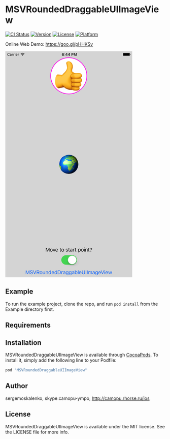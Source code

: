 # MSVRoundedDraggableUIImageView

[![CI Status](http://img.shields.io/travis/sergemoskalenko/MSVRoundedDraggableUIImageView.svg?style=flat)](https://travis-ci.org/sergemoskalenko/MSVRoundedDraggableUIImageView)
[![Version](https://img.shields.io/cocoapods/v/MSVRoundedDraggableUIImageView.svg?style=flat)](http://cocoapods.org/pods/MSVRoundedDraggableUIImageView)
[![License](https://img.shields.io/cocoapods/l/MSVRoundedDraggableUIImageView.svg?style=flat)](http://cocoapods.org/pods/MSVRoundedDraggableUIImageView)
[![Platform](https://img.shields.io/cocoapods/p/MSVRoundedDraggableUIImageView.svg?style=flat)](http://cocoapods.org/pods/MSVRoundedDraggableUIImageView)


Online Web Demo: https://goo.gl/pHHKSv

[<img src="https://github.com/sergemoskalenko/MSVRoundedDraggableUIImageView/blob/master/MSVRoundedDraggableUIImageView-01.png" alt="Screen" width="400"/>](https://goo.gl/pHHKSv)



## Example

To run the example project, clone the repo, and run `pod install` from the Example directory first.

## Requirements

## Installation

MSVRoundedDraggableUIImageView is available through [CocoaPods](http://cocoapods.org). To install
it, simply add the following line to your Podfile:

```ruby
pod "MSVRoundedDraggableUIImageView"
```

## Author

sergemoskalenko, skype:camopu-ympo, http://camopu.rhorse.ru/ios

## License

MSVRoundedDraggableUIImageView is available under the MIT license. See the LICENSE file for more info.

